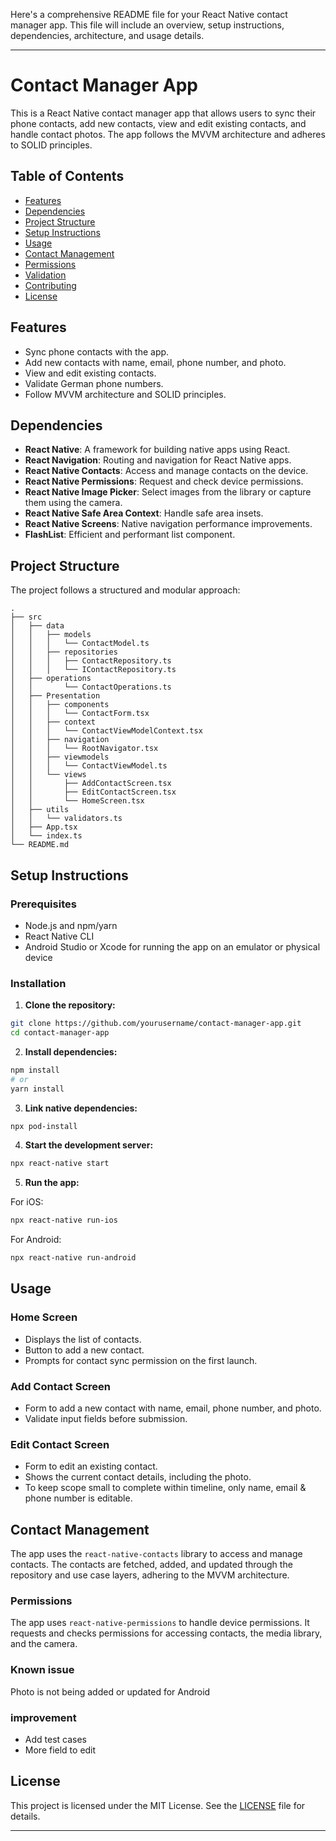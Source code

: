 Here's a comprehensive README file for your React Native contact manager app. This file will include an overview, setup instructions, dependencies, architecture, and usage details.

---

# Contact Manager App

This is a React Native contact manager app that allows users to sync their phone contacts, add new contacts, view and edit existing contacts, and handle contact photos. The app follows the MVVM architecture and adheres to SOLID principles.

## Table of Contents

- [Features](#features)
- [Dependencies](#dependencies)
- [Project Structure](#project-structure)
- [Setup Instructions](#setup-instructions)
- [Usage](#usage)
- [Contact Management](#contact-management)
- [Permissions](#permissions)
- [Validation](#validation)
- [Contributing](#contributing)
- [License](#license)

## Features

- Sync phone contacts with the app.
- Add new contacts with name, email, phone number, and photo.
- View and edit existing contacts.
- Validate German phone numbers.
- Follow MVVM architecture and SOLID principles.

## Dependencies

- **React Native**: A framework for building native apps using React.
- **React Navigation**: Routing and navigation for React Native apps.
- **React Native Contacts**: Access and manage contacts on the device.
- **React Native Permissions**: Request and check device permissions.
- **React Native Image Picker**: Select images from the library or capture them using the camera.
- **React Native Safe Area Context**: Handle safe area insets.
- **React Native Screens**: Native navigation performance improvements.
- **FlashList**: Efficient and performant list component.

## Project Structure

The project follows a structured and modular approach:

```
.
├── src
│   ├── data
│   │   ├── models
│   │   │   └── ContactModel.ts
│   │   ├── repositories
│   │   │   ├── ContactRepository.ts
│   │   │   └── IContactRepository.ts
│   ├── operations
│   │       └── ContactOperations.ts
│   ├── Presentation
│   │   ├── components
│   │   │   └── ContactForm.tsx
│   │   ├── context
│   │   │   └── ContactViewModelContext.tsx
│   │   ├── navigation
│   │   │   └── RootNavigator.tsx
│   │   ├── viewmodels
│   │   │   └── ContactViewModel.ts
│   │   └── views
│   │       ├── AddContactScreen.tsx
│   │       ├── EditContactScreen.tsx
│   │       └── HomeScreen.tsx
│   ├── utils
│   │   └── validators.ts
│   ├── App.tsx
│   └── index.ts
└── README.md
```

## Setup Instructions

### Prerequisites

- Node.js and npm/yarn
- React Native CLI
- Android Studio or Xcode for running the app on an emulator or physical device

### Installation

1. **Clone the repository:**

```sh
git clone https://github.com/yourusername/contact-manager-app.git
cd contact-manager-app
```

2. **Install dependencies:**

```sh
npm install
# or
yarn install
```

3. **Link native dependencies:**

```sh
npx pod-install
```

4. **Start the development server:**

```sh
npx react-native start
```

5. **Run the app:**

For iOS:
```sh
npx react-native run-ios
```

For Android:
```sh
npx react-native run-android
```

## Usage

### Home Screen

- Displays the list of contacts.
- Button to add a new contact.
- Prompts for contact sync permission on the first launch.

### Add Contact Screen

- Form to add a new contact with name, email, phone number, and photo.
- Validate input fields before submission.

### Edit Contact Screen

- Form to edit an existing contact.
- Shows the current contact details, including the photo.
- To keep scope small to complete within timeline, only name, email & phone number is editable.

## Contact Management

The app uses the `react-native-contacts` library to access and manage contacts. The contacts are fetched, added, and updated through the repository and use case layers, adhering to the MVVM architecture.

### Permissions

The app uses `react-native-permissions` to handle device permissions. It requests and checks permissions for accessing contacts, the media library, and the camera.

### Known issue

Photo is not being added or updated for Android

### improvement
- Add test cases
- More field to edit

## License

This project is licensed under the MIT License. See the [LICENSE](LICENSE) file for details.

---